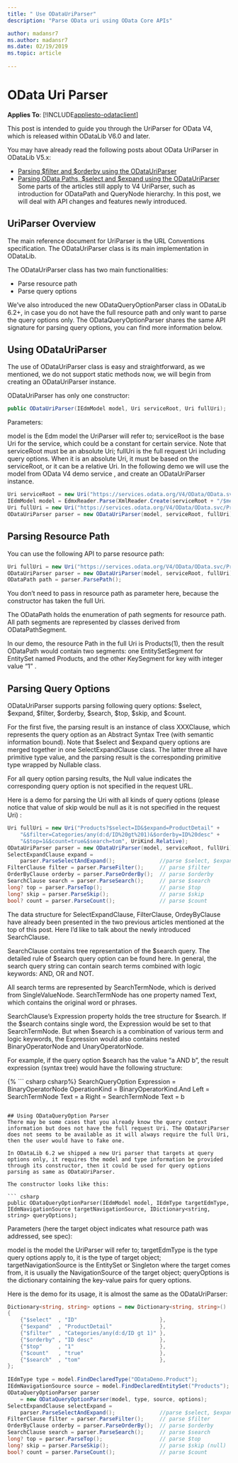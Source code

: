 ```yaml
---
title: " Use ODataUriParser"
description: "Parse OData uri using OData Core APIs"

author: madansr7
ms.author: madansr7
ms.date: 02/19/2019
ms.topic: article
 
---
```

# OData Uri Parser
**Applies To**: [!INCLUDE[appliesto-odataclient](../../includes/appliesto-odatalib-v6.md)]


This post is intended to guide you through the UriParser for OData V4, which is released within ODataLib V6.0 and later.

You may have already read the following posts about OData UriParser in ODataLib V5.x:

- [Parsing $filter and $orderby using the ODataUriParser](https://blogs.msdn.com/b/alexj/archive/2012/12/06/parsing-filter-and-orderby-using-the-odatauriparser.aspx)
- [Parsing OData Paths, $select and $expand using the ODataUriParser](https://blogs.msdn.com/b/alexj/archive/2013/05/10/parsing-odata-paths-select-and-expand-using-the-odatauriparser.aspx)
Some parts of the articles still apply to V4 UriParser, such as introduction for ODataPath and QueryNode hierarchy. In this post, we will deal with API changes and features newly introduced.

## UriParser Overview
The main reference document for UriParser is the URL Conventions specification. The ODataUriParser class is its main implementation in ODataLib.

The ODataUriParser class has two main functionalities:

* Parse resource path
* Parse query options


We’ve also introduced the new ODataQueryOptionParser class in ODataLib 6.2+, in case you do not have the full resource path and only want to parse the query options only. The ODataQueryOptionParser shares the same API signature for parsing query options, you can find more information below.

## Using ODataUriParser
The use of ODataUriParser class is easy and straightforward, as we mentioned, we do not support static methods now, we will begin from creating an ODataUriParser instance.

ODataUriParser has only one constructor:

``` csharp
public ODataUriParser(IEdmModel model, Uri serviceRoot, Uri fullUri);
```

Parameters:

model is the Edm model the UriParser will refer to;
serviceRoot is the base Uri for the service, which could be a constant for certain service. Note that serviceRoot must be an absolute Uri;
fullUri is the full request Uri including query options. When it is an absolute Uri, it must be based on the serviceRoot, or it can be a relative Uri.
In the following demo we will use the model from OData V4 demo service , and create an ODataUriParser instance.

``` csharp
Uri serviceRoot = new Uri("https://services.odata.org/V4/OData/OData.svc");
IEdmModel model = EdmxReader.Parse(XmlReader.Create(serviceRoot + "/$metadata"));
Uri fullUri = new Uri("https://services.odata.org/V4/OData/OData.svc/Products");
ODataUriParser parser = new ODataUriParser(model, serviceRoot, fullUri);
```

## Parsing Resource Path
You can use the following API to parse resource path:

``` csharp
Uri fullUri = new Uri("https://services.odata.org/V4/OData/OData.svc/Products(1)");
ODataUriParser parser = new ODataUriParser(model, serviceRoot, fullUri);
ODataPath path = parser.ParsePath();
```
You don’t need to pass in resource path as parameter here, because the constructor has taken the full Uri.

The ODataPath holds the enumeration of path segments for resource path. All path segments are represented by classes derived from ODataPathSegment.

In our demo, the resource Path in the full Uri is Products(1), then the result ODataPath would contain two segments: one EntitySetSegment for EntitySet named Products, and the other KeySegment for key with integer value “1” .

## Parsing Query Options
ODataUriParser supports parsing following query options: $select, $expand, $filter, $orderby, $search, $top, $skip, and $count.

For the first five, the parsing result is an instance of class XXXClause, which represents the query option as an Abstract Syntax Tree (with semantic information bound). Note that $select and $expand query options are merged together in one SelectExpandClause class. The latter three all have primitive type value, and the parsing result is the corresponding primitive type wrapped by Nullable class.

For all query option parsing results, the Null value indicates the corresponding query option is not specified in the request URL.

Here is a demo for parsing the Uri with all kinds of query options (please notice that value of skip would be null as it is not specified in the request Uri) :

``` csharp
Uri fullUri = new Uri("Products?$select=ID&$expand=ProductDetail" +
    "&$filter=Categories/any(d:d/ID%20gt%201)&$orderby=ID%20desc" +
    "&$top=1&$count=true&$search=tom", UriKind.Relative);
ODataUriParser parser = new ODataUriParser(model, serviceRoot, fullUri);
SelectExpandClause expand = 
    parser.ParseSelectAndExpand();              //parse $select, $expand
FilterClause filter = parser.ParseFilter();     // parse $filter
OrderByClause orderby = parser.ParseOrderBy();  // parse $orderby
SearchClause search = parser.ParseSearch();     // parse $search
long? top = parser.ParseTop();                  // parse $top
long? skip = parser.ParseSkip();                // parse $skip
bool? count = parser.ParseCount();              // parse $count
```
 
The data structure for SelectExpandClause, FilterClause, OrdeyByClause have already been presented in the two previous articles mentioned at the top of this post. Here I’d like to talk about the newly introduced SearchClause.

SearchClause contains tree representation of the $search query. The detailed rule of $search query option can be found here. In general, the search query string can contain search terms combined with logic keywords: AND, OR and NOT.

All search terms are represented by SearchTermNode, which is derived from SingleValueNode. SearchTermNode has one property named Text, which contains the original word or phrases.

SearchClause’s Expression property holds the tree structure for $search. If the $search contains single word, the Expression would be set to that SearchTermNode. But when $search is a combination of various term and logic keywords, the Expression would also contains nested BinaryOperatorNode and UnaryOperatorNode.

For example, if the query option $search has the value “a AND b”, the result expression (syntax tree) would have the following structure:

{% ``` csharp csharp%}
SearchQueryOption
    Expression = BinaryOperatorNode
                   OperationKind = BinaryOperatorKind.And
                   Left           = SearchTermNode
                                    Text = a
                   Right          = SearchTermNode
                                    Text = b
```

## Using ODataQueryOption Parser
There may be some cases that you already know the query context information but does not have the full request Uri. The ODataUriParser does not seems to be available as it will always require the full Uri, then the user would have to fake one.

In ODataLib 6.2 we shipped a new Uri parser that targets at query options only, it requires the model and type information be provided through its constructor, then it could be used for query options parsing as same as ODataUriParser.

The constructor looks like this:

``` csharp
public ODataQueryOptionParser(IEdmModel model, IEdmType targetEdmType, IEdmNavigationSource targetNavigationSource, IDictionary<string, string> queryOptions);
```

Parameters (here the target object indicates what resource path was addressed, see spec):

model is the model the UriParser will refer to;
targetEdmType is the type query options apply to, it is the type of target object;
targetNavigationSource is the EntitySet or Singleton where the target comes from, it is usually the NavigationSource of the target object;
queryOptions is the dictionary containing the key-value pairs for query options.
 

Here is the demo for its usage, it is almost the same as the ODataUriParser:

``` csharp
Dictionary<string, string> options = new Dictionary<string, string>()
{
    {"$select"  , "ID"                          },
    {"$expand"  , "ProductDetail"               },
    {"$filter"  , "Categories/any(d:d/ID gt 1)" },
    {"$orderby" , "ID desc"                     },
    {"$top"     , "1"                           },
    {"$count"   , "true"                        },
    {"$search"  , "tom"                         },
};
 
IEdmType type = model.FindDeclaredType("ODataDemo.Product");
IEdmNavigationSource source = model.FindDeclaredEntitySet("Products");
ODataQueryOptionParser parser 
    = new ODataQueryOptionParser(model, type, source, options);
SelectExpandClause selectExpand = 
    parser.ParseSelectAndExpand();              //parse $select, $expand
FilterClause filter = parser.ParseFilter();     // parse $filter
OrderByClause orderby = parser.ParseOrderBy();  // parse $orderby
SearchClause search = parser.ParseSearch();     // parse $search
long? top = parser.ParseTop();                  // parse $top
long? skip = parser.ParseSkip();                // parse $skip (null)
bool? count = parser.ParseCount();              // parse $count

```